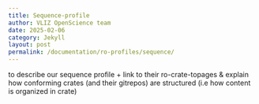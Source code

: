 ```yaml
---
title: Sequence-profile
author: VLIZ OpenScience team
date: 2025-02-06
category: Jekyll
layout: post
permalink: /documentation/ro-profiles/sequence/
---
```


to describe our sequence profile + link to their ro-crate-topages & explain how conforming crates (and their gitrepos) are structured (i.e how content is organized in crate)
